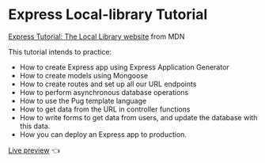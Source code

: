 # Express Local-library Tutorial

[Express Tutorial: The Local Library website](https://developer.mozilla.org/en-US/docs/Learn/Server-side/Express_Nodejs/Tutorial_local_library_website) from MDN

This tutorial intends to practice:

- How to create Express app using Express Application Generator
- How to create models using Mongoose
- How to create routes and set up all our URL endpoints
- How to perform asynchronous database operations
- How to use the Pug template language
- How to get data from the URL in controller functions
- How to write forms to get data from users, and update the database with this data.
- How you can deploy an Express app to production.

[Live preview](https://express-locallibrary.adaptable.app) :point_left:
